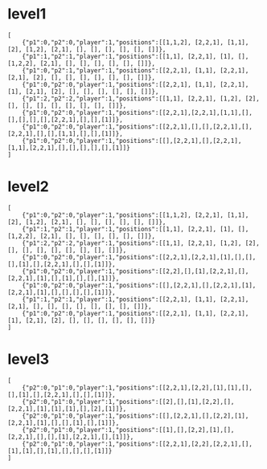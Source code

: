 # level1
    [
        {"p1":0,"p2":0,"player":1,"positions":[[1,1,2], [2,2,1], [1,1], [2], [1,2], [2,1], [], [], [], [], [], []]},
        {"p1":1,"p2":1,"player":1,"positions":[[1,1], [2,2,1], [1], [], [1,2,2], [2,1], [], [], [], [], [], []]},
        {"p1":0,"p2":1,"player":1,"positions":[[2,2,1], [1,1], [2,2,1], [2,1], [2], [], [], [], [], [], [], []]},
        {"p1":0,"p2":0,"player":1,"positions":[[2,2,1], [1,1], [2,2,1], [1], [2,1], [2], [], [], [], [], [], []]},
        {"p1":2,"p2":2,"player":1,"positions":[[1,1], [2,2,1], [1,2], [2], [], [], [], [], [], [], [], []]},
        {"p1":0,"p2":0,"player":1,"positions":[[2,2,1],[2,2,1],[1,1],[],[],[],[],[],[2,2,1],[],[],[1]]},
        {"p1":0,"p2":0,"player":1,"positions":[[2,2,1],[],[],[2,2,1],[],[2,2,1],[],[],[1,1],[],[],[1]]},
        {"p1":0,"p2":0,"player":1,"positions":[[],[2,2,1],[],[2,2,1],[1,1],[2,2,1],[],[],[],[],[],[1]]}
    ]

# level2
    [
        {"p1":0,"p2":0,"player":1,"positions":[[1,1,2], [2,2,1], [1,1], [2], [1,2], [2,1], [], [], [], [], [], []]},
        {"p1":1,"p2":1,"player":1,"positions":[[1,1], [2,2,1], [1], [], [1,2,2], [2,1], [], [], [], [], [], []]},
        {"p1":2,"p2":2,"player":1,"positions":[[1,1], [2,2,1], [1,2], [2], [], [], [], [], [], [], [], []]},
        {"p1":0,"p2":0,"player":1,"positions":[[2,2,1],[2,2,1],[1],[],[],[],[1],[],[2,2,1],[],[],[1]]},
        {"p1":0,"p2":0,"player":1,"positions":[[2,2],[],[1],[2,2,1],[],[2,2,1],[1],[],[1],[],[],[1]]},
        {"p1":0,"p2":0,"player":1,"positions":[[],[2,2,1],[],[2,2,1],[1],[2,2,1],[1],[],[],[],[],[1]]},
        {"p1":1,"p2":1,"player":1,"positions":[[2,2,1], [1,1], [2,2,1], [2,1], [], [], [], [], [], [], [], []]},
        {"p1":0,"p2":0,"player":1,"positions":[[2,2,1], [1,1], [2,2,1], [1], [2,1], [2], [], [], [], [], [], []]}
    ]
# level3
    [
        {"p2":0,"p1":0,"player":1,"positions":[[2,2,1],[2,2],[1],[1],[],[],[1],[],[2,2,1],[],[],[1]]},
        {"p2":0,"p1":0,"player":1,"positions":[[2],[],[1],[2,2],[],[2,2,1],[1],[1],[1],[],[2],[1]]},
        {"p2":0,"p1":0,"player":1,"positions":[[],[2,2,1],[],[2,2],[1],[2,2,1],[1],[],[],[1],[],[1]]},
        {"p2":0,"p1":0,"player":1,"positions":[[1],[],[2,2],[1],[],[2,2,1],[],[],[1],[2,2,1],[],[1]]},
        {"p2":0,"p1":0,"player":1,"positions":[[2,2,1],[2,2],[2,2,1],[],[1],[1],[],[1],[],[],[],[1]]}
    ]
